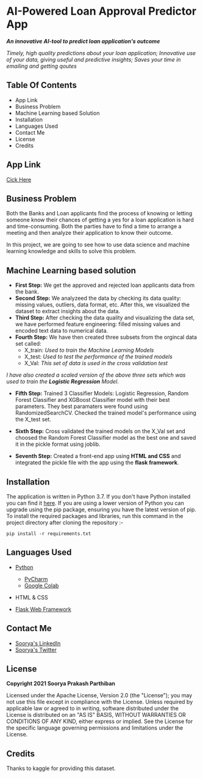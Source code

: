 # AI-Powered Loan Approval Predictor App

***An innovative AI-tool to predict loan application's outcome***

*Timely, high quality predictions about your loan application; Innovative use of your data, giving useful and predictive insights; Saves your time in emailing and getting qoutes*

## Table Of Contents
* App Link
* Business Problem
* Machine Learning based Solution
* Installation
* Languages Used
* Contact Me
* License
* Credits

## App Link
[Cick Here](https://www.linkedin.com/feed/update/urn:li:activity:6761916487990165504/)

## Business Problem
Both the Banks and Loan applicants find the process of knowing or letting someone know their chances of getting a yes for a loan application is hard and time-consuming. Both the parties have to find a time to arrange a meeting and then analyze their application to know their outcome. 

In this project, we are going to see how to use data science and machine learning knowledge and skills to solve this problem.

## Machine Learning based solution
* **First Step:** We get the approved and rejected loan applicants data from the bank.
* **Second Step:** We analyzeed the data by checking its data quality: missing values, outliers, data format, etc. After this, we visualized the dataset to extract insights about the data.
* **Third Step:** After checking the data quality and visualizing the data set, we have performed feature engineering: filled missing values and encoded text data to numerical data.
* **Fourth Step:** We have then created three subsets from the orgincal data set called:
  * X_train: *Used to train the Machine Learning Models*
  * X_test: *Used to test the performance of the trained models*
  * X_Val: *This set of data is used in the cross validation test*
  
 *I have also created a scaled version of the above three sets which was used to train the **Logistic Regression** Model*.
 
 * **Fifth Step:** Trained 3 Classifier Models: Logistic Regression, Random Forest Classifier and XGBoost Classifier model with their best parameters. They best paramaters were found using RandomizedSearchCV. Checked the trained model's performance using the X_test set.
 
 * **Sixth Step:** Cross validated the trained models on the X_Val set and choosed the Random Forest Classifier model as the best one and saved it in the pickle format using joblib.
 
 * **Seventh Step:** Created a front-end app using **HTML and CSS** and integrated the pickle file with the app using the **flask framework**.
 
## Installation
The application is written in Python 3.7. If you don't have Python installed you can find it [here](https://www.python.org/). If you are using a lower version of Python you can upgrade using the pip package, ensuring you have the latest version of pip. To install the required packages and libraries, run this command in the project directory after cloning the repository :-

```
pip install -r requirements.txt
```
## Languages Used
* [Python](https://www.python.org/)
  * [PyCharm](https://www.jetbrains.com/pycharm/)
  * [Google Colab](https://colab.research.google.com/notebooks/intro.ipynb)
  
* HTML & CSS 

* [Flask Web Framework](https://flask.palletsprojects.com/en/1.1.x/)

## Contact Me
* [Soorya's LinkedIn](https://www.linkedin.com/in/sooryaprakashparthiban/)
* [Soorya's Twitter](https://twitter.com/Drdataspp)

## License
**Copyright 2021 Soorya Prakash Parthiban**

Licensed under the Apache License, Version 2.0 (the "License"); you may not use this file except in compliance with the License. Unless required by applicable law or agreed to in writing, software distributed under the License is distributed on an "AS IS" BASIS, WITHOUT WARRANTIES OR CONDITIONS OF ANY KIND, either express or implied. See the License for the specific language governing permissions and limitations under the License.

## Credits
Thanks to kaggle for providing this dataset.
